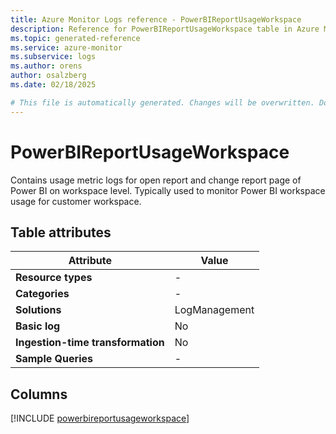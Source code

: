 ```yaml
---
title: Azure Monitor Logs reference - PowerBIReportUsageWorkspace
description: Reference for PowerBIReportUsageWorkspace table in Azure Monitor Logs.
ms.topic: generated-reference
ms.service: azure-monitor
ms.subservice: logs
ms.author: orens
author: osalzberg
ms.date: 02/18/2025

# This file is automatically generated. Changes will be overwritten. Do not change this file directly.
---
```


# PowerBIReportUsageWorkspace

Contains usage metric logs for open report and change report page of Power BI on workspace level. Typically used to monitor Power BI workspace usage for customer workspace.


## Table attributes

|Attribute|Value|
|---|---|
|**Resource types**|-|
|**Categories**|-|
|**Solutions**| LogManagement|
|**Basic log**|No|
|**Ingestion-time transformation**|No|
|**Sample Queries**|-|



## Columns
  
[!INCLUDE [powerbireportusageworkspace](~/reusable-content/ce-skilling/azure/includes/azure-monitor/reference/tables/powerbireportusageworkspace-include.md)]

